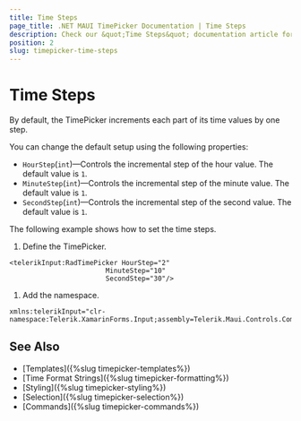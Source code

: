 ```yaml
---
title: Time Steps
page_title: .NET MAUI TimePicker Documentation | Time Steps
description: Check our &quot;Time Steps&quot; documentation article for Telerik TimePicker for .NET MAUI.
position: 2
slug: timepicker-time-steps
---
```


# Time Steps

By default, the TimePicker increments each part of its time values by one step.

You can change the default setup using the following properties:

* `HourStep`(`int`)&mdash;Controls the incremental step of the hour value. The default value is `1`.
* `MinuteStep`(`int`)&mdash;Controls the incremental step of the minute value. The default value is `1`.
* `SecondStep`(`int`)&mdash;Controls the incremental step of the second value. The default value is `1`.

The following example shows how to set the time steps.

1. Define the TimePicker.

 ```XAML
<telerikInput:RadTimePicker HourStep="2"
                         MinuteStep="10"
                         SecondStep="30"/>
 ```

1. Add the namespace.

 ```XAML
xmlns:telerikInput="clr-namespace:Telerik.XamarinForms.Input;assembly=Telerik.Maui.Controls.Compatibility"
 ```

## See Also

- [Templates]({%slug timepicker-templates%})
- [Time Format Strings]({%slug timepicker-formatting%})
- [Styling]({%slug timepicker-styling%})
- [Selection]({%slug timepicker-selection%})
- [Commands]({%slug timepicker-commands%})
